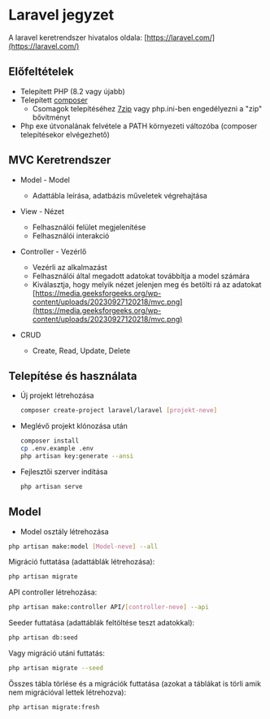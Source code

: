 # Laravel jegyzet

A laravel keretrendszer hivatalos oldala: [https://laravel.com/](https://laravel.com/)

## Előfeltételek

- Telepített PHP (8.2 vagy újabb)
- Telepített [composer](https://getcomposer.org/)
  - Csomagok telepítéséhez [7zip](https://www.7-zip.org/) vagy php.ini-ben engedélyezni a "zip" bővítményt
- Php exe útvonalának felvétele a PATH környezeti változóba (composer telepítésekor elvégezhető)

## MVC Keretrendszer

- Model - Model

  - Adattábla leírása, adatbázis műveletek végrehajtása
- View - Nézet

  - Felhasználói felület megjelenítése
  - Felhasználói interakció
- Controller - Vezérlő

  - Vezérli az alkalmazást
  - Felhasználói által megadott adatokat továbbítja a model számára
  - Kiválasztja, hogy melyik nézet jelenjen meg és betölti rá az adatokat
    [https://media.geeksforgeeks.org/wp-content/uploads/20230927120218/mvc.png](https://media.geeksforgeeks.org/wp-content/uploads/20230927120218/mvc.png)
- CRUD

  - Create, Read, Update, Delete

## Telepítése és használata

- Új projekt létrehozása

  ```sh
  composer create-project laravel/laravel [projekt-neve]
  ```
  
- Meglévő projekt klónozása után

  ```sh
  composer install
  cp .env.example .env
  php artisan key:generate --ansi
  ```

- Fejlesztői szerver indítása

  ```sh
  php artisan serve
  ```

## Model

- Model osztály létrehozása

```sh
php artisan make:model [Model-neve] --all
```

Migráció futtatása (adattáblák létrehozása):

```sh
php artisan migrate
```

API controller létrehozása:

```sh
php artisan make:controller API/[controller-neve] --api
```

Seeder futtatása (adattáblák feltöltése teszt adatokkal):

```sh
php artisan db:seed
```

Vagy migráció utáni futtatás:

```sh
php artisan migrate --seed
```

Összes tábla törlése és a migrációk futtatása (azokat a táblákat is törli amik nem migrációval lettek létrehozva):

```sh
php artisan migrate:fresh
```
